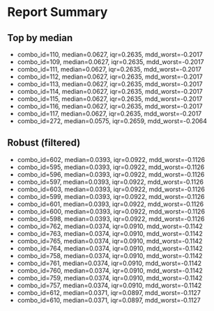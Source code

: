 # Report Summary

## Top by median

- combo_id=110, median=0.0627, iqr=0.2635, mdd_worst=-0.2017
- combo_id=109, median=0.0627, iqr=0.2635, mdd_worst=-0.2017
- combo_id=111, median=0.0627, iqr=0.2635, mdd_worst=-0.2017
- combo_id=112, median=0.0627, iqr=0.2635, mdd_worst=-0.2017
- combo_id=113, median=0.0627, iqr=0.2635, mdd_worst=-0.2017
- combo_id=114, median=0.0627, iqr=0.2635, mdd_worst=-0.2017
- combo_id=115, median=0.0627, iqr=0.2635, mdd_worst=-0.2017
- combo_id=116, median=0.0627, iqr=0.2635, mdd_worst=-0.2017
- combo_id=117, median=0.0627, iqr=0.2635, mdd_worst=-0.2017
- combo_id=272, median=0.0575, iqr=0.2659, mdd_worst=-0.2064

## Robust (filtered)

- combo_id=602, median=0.0393, iqr=0.0922, mdd_worst=-0.1126
- combo_id=595, median=0.0393, iqr=0.0922, mdd_worst=-0.1126
- combo_id=596, median=0.0393, iqr=0.0922, mdd_worst=-0.1126
- combo_id=597, median=0.0393, iqr=0.0922, mdd_worst=-0.1126
- combo_id=603, median=0.0393, iqr=0.0922, mdd_worst=-0.1126
- combo_id=599, median=0.0393, iqr=0.0922, mdd_worst=-0.1126
- combo_id=601, median=0.0393, iqr=0.0922, mdd_worst=-0.1126
- combo_id=600, median=0.0393, iqr=0.0922, mdd_worst=-0.1126
- combo_id=598, median=0.0393, iqr=0.0922, mdd_worst=-0.1126
- combo_id=762, median=0.0374, iqr=0.0910, mdd_worst=-0.1142
- combo_id=763, median=0.0374, iqr=0.0910, mdd_worst=-0.1142
- combo_id=765, median=0.0374, iqr=0.0910, mdd_worst=-0.1142
- combo_id=764, median=0.0374, iqr=0.0910, mdd_worst=-0.1142
- combo_id=758, median=0.0374, iqr=0.0910, mdd_worst=-0.1142
- combo_id=761, median=0.0374, iqr=0.0910, mdd_worst=-0.1142
- combo_id=760, median=0.0374, iqr=0.0910, mdd_worst=-0.1142
- combo_id=759, median=0.0374, iqr=0.0910, mdd_worst=-0.1142
- combo_id=757, median=0.0374, iqr=0.0910, mdd_worst=-0.1142
- combo_id=612, median=0.0371, iqr=0.0897, mdd_worst=-0.1127
- combo_id=610, median=0.0371, iqr=0.0897, mdd_worst=-0.1127
